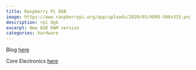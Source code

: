 ```yaml
---
title: Raspberry Pi 8GB
image: https://www.raspberrypi.org/app/uploads/2020/05/HERO-500x335.png
description: rpi 8gb
excerpt: New 8GB RAM version
categories: hardware
---
```


Blog [here](https://www.raspberrypi.org/blog/8gb-raspberry-pi-4-on-sale-now-at-75/)

Core Electronics [here](https://core-electronics.com.au/raspberry-pi-4-model-b-8gb.html)

